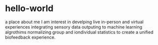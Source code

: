 # hello-world
a place about me
I am interest in develping live in-person and virtual experiences integrating sensory data outputing to machine learning algrothims normalizing group and iondividual statistics to create a unified biofeedback experience.
